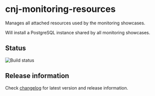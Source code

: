 # cnj-monitoring-resources

Manages all attached resources used by the monitoring showcases.

Will install a PostgreSQL instance shared by all monitoring showcases. 

## Status

![Build status](https://drone.cloudtrain.aws.msgoat.eu/api/badges/msgoat/cnj-monitoring-resources/status.svg)

## Release information

Check [changelog](changelog.md) for latest version and release information.

